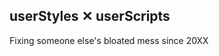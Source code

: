 <p align="center">
  <h2>userStyles ✕ userScripts</h2>
</p>

Fixing someone else's bloated mess since 20XX
